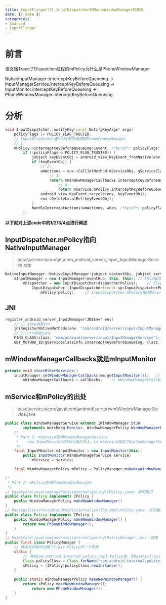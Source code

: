 ```yaml
---
title: InputFlinger(7)_InputDispatcher和PhoneWindowManager的联系
date: {{ date }}
categories: 
- Android
- InputFlinger
---
```


# 前言
该文档Trace了Dispatcher线程的mPolicy为什么是PhoneWindowManager

NativeInputManager::interceptKeyBeforeQueueing -> 
InputManagerService.interceptKeyBeforeQueueing -> 
InputMonitor.interceptKeyBeforeQueueing -> 
PhoneWindowManager.interceptKeyBeforeQueueing
<!-- more -->
# 分析
```c++
void InputDispatcher::notifyKey(const NotifyKeyArgs* args)
	policyFlags |= POLICY_FLAG_TRUSTED;
	// InputDispatcher通过JNI最终调用到PhoneWindowManager
	// 1:
	mPolicy->interceptKeyBeforeQueueing(&event, /*byref*/ policyFlags);
		if ((policyFlags & POLICY_FLAG_TRUSTED)) {
		    jobject keyEventObj = android_view_KeyEvent_fromNative(env, keyEvent);
		    if (keyEventObj) {
		    	// 2:
		        wmActions = env->CallIntMethod(mServiceObj, gServiceClassInfo.interceptKeyBeforeQueueing, keyEventObj, policyFlags);	// 调用的地方
		        	// 3:
		        	return mWindowManagerCallbacks.interceptKeyBeforeQueueing(event, policyFlags);	// mWindowManagerCallbacks指向mInputMonitor，所以调用InputMonitor::interceptKeyBeforeQueueing
		        		// 4:
		        		return mService.mPolicy.interceptKeyBeforeQueueing(event, policyFlags);		// WindowManagerService.PhoneWindowManager.interceptKeyBeforeQueueing
		        android_view_KeyEvent_recycle(env, keyEventObj);
		        env->DeleteLocalRef(keyEventObj);
		    }
			handleInterceptActions(wmActions, when, /*byref*/ policyFlags);
    	}
```
__以下就对上述code中的1/2/3/4点进行阐述__

## InputDispatcher.mPolicy指向NativeInputManager
> base\services\core\jni\com_android_server_input_InputManagerService.cpp

```c++
NativeInputManager::NativeInputManager(jobject contextObj, jobject serviceObj, const sp<Looper>& looper)
    mInputManager = new InputManager(eventHub, this, this);	// this指向NativeInputManager对象
    	mDispatcher = new InputDispatcher(dispatcherPolicy);	// dispatcherPolicy和readerPolicy都指向NativeInputManager对象
    		InputDispatcher::InputDispatcher(const sp<InputDispatcherPolicyInterface>& policy) :
			    mPolicy(policy),	// InputDispatcher.mPolicy指向NativeInputManager对象
```
<!-- more -->
## JNI
```c++
register_android_server_InputManager(JNIEnv* env)
	// 1: java调用c++
	jniRegisterNativeMethods(env, "com/android/server/input/InputManagerService", gInputManagerMethods, NELEM(gInputManagerMethods));
	// 2: c++调用java
	FIND_CLASS(clazz, "com/android/server/input/InputManagerService");
	GET_METHOD_ID(gServiceClassInfo.interceptKeyBeforeQueueing, clazz, "interceptKeyBeforeQueueing", "(Landroid/view/KeyEvent;I)I");	// 设置的地方
```

## mWindowManagerCallbacks就是mInputMonitor
```java
private void startOtherServices()
	inputManager.setWindowManagerCallbacks(wm.getInputMonitor());	// return mInputMonitor;
		mWindowManagerCallbacks = callbacks;	// mWindowManagerCallbacks == mInputMonitor
```

## mService和mPolicy的出处
> base\services\core\java\com\android\server\wm\WindowManagerService.java

```java
public class WindowManagerService extends IWindowManager.Stub
        implements Watchdog.Monitor, WindowManagerPolicy.WindowManagerFuncs
    /*
     * Part 1: mService指向WindowManagerService
     * 	  new InputMonitor将this指针传入，so mService指向了WindowManagerService实例本身
     */
	final InputMonitor mInputMonitor = new InputMonitor(this);
		public InputMonitor(WindowManagerService service)
		    mService = service;

	final WindowManagerPolicy mPolicy = PolicyManager.makeNewWindowManager();	// PhoneWindowManager
```

```java
/*
 * Part 2: mPolicy指向PhoneWindowManager
 */
// base\core\java\com\android\internal\policy\IPolicy.java: 申明接口
public class Policy implements IPolicy {
	public WindowManagerPolicy makeNewWindowManager()
}
// base\policy\src\com\android\internal\policy\impl\Policy.java: 实现接口
public class Policy implements IPolicy {
	public WindowManagerPolicy makeNewWindowManager() {
        return new PhoneWindowManager();
    }
}
// base\core\java\com\android\internal\policy\PolicyManager.java：调用
public final class PolicyManager {
	// 静态代码块中创建了class Policy的一个实例
	static {
		// 寻找com.android.internal.policy.impl.Policy类，即base\policy\src\com\android\internal\policy\impl\Policy.java
		Class policyClass = Class.forName("com.android.internal.policy.impl.Policy");
		sPolicy = (IPolicy)policyClass.newInstance();
	}
	
	public static WindowManagerPolicy makeNewWindowManager() {
        return sPolicy.makeNewWindowManager();
        	return new PhoneWindowManager();
    }
}
```
